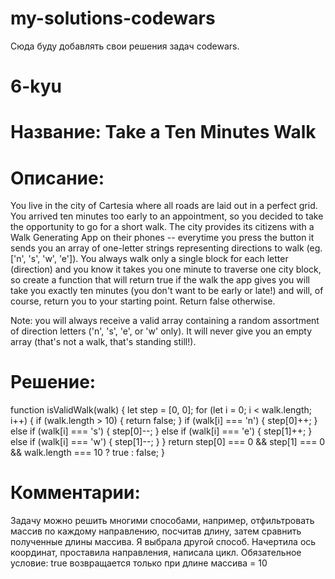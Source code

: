 ﻿# my-solutions-codewars

Сюда буду добавлять свои решения задач codewars.

# 6-kyu
# Название: Take a Ten Minutes Walk

# Описание:
You live in the city of Cartesia where all roads are laid out in a perfect grid. You arrived ten minutes too early to an appointment, so you decided to take the opportunity to go for a short walk. The city provides its citizens with a Walk Generating App on their phones -- everytime you press the button it sends you an array of one-letter strings representing directions to walk (eg. ['n', 's', 'w', 'e']). You always walk only a single block for each letter (direction) and you know it takes you one minute to traverse one city block, so create a function that will return true if the walk the app gives you will take you exactly ten minutes (you don't want to be early or late!) and will, of course, return you to your starting point. Return false otherwise.

Note: you will always receive a valid array containing a random assortment of direction letters ('n', 's', 'e', or 'w' only). It will never give you an empty array (that's not a walk, that's standing still!).

# Решение:
function isValidWalk(walk) {
let step = [0, 0];
for (let i = 0; i < walk.length; i++) {
if (walk.length > 10) {
return false;
}
if (walk[i] === 'n') {
step[0]++;
} else if (walk[i] === 's') {
step[0]--;
} else if (walk[i] === 'e') {
step[1]++;
} else if (walk[i] === 'w') {
step[1]--;
}
}
return step[0] === 0 && step[1] === 0 && walk.length === 10 ? true : false;
}

# Комментарии:
Задачу можно решить многими способами, например, отфильтровать массив по каждому направлению, посчитав длину, затем сравнить полученные длины массива.
Я выбрала другой способ. Начертила ось координат, проставила направления, написала цикл. Обязательное условие: true возвращается только при длине массива = 10
